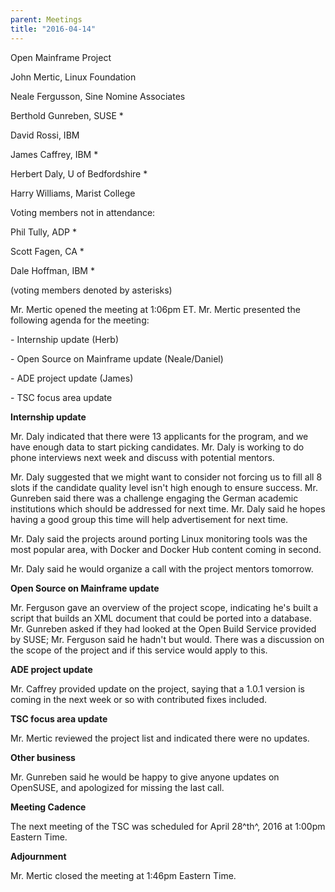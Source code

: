 ```yaml
---
parent: Meetings
title: "2016-04-14"
---
```

Open Mainframe Project


John Mertic, Linux Foundation

Neale Fergusson, Sine Nomine Associates

Berthold Gunreben, SUSE \*

David Rossi, IBM

James Caffrey, IBM \*

Herbert Daly, U of Bedfordshire \*

Harry Williams, Marist College

Voting members not in attendance:

Phil Tully, ADP \*

Scott Fagen, CA \*

Dale Hoffman, IBM \*

(voting members denoted by asterisks)

Mr. Mertic opened the meeting at 1:06pm ET. Mr. Mertic presented the
following agenda for the meeting:

\- Internship update (Herb)

\- Open Source on Mainframe update (Neale/Daniel)

\- ADE project update (James)

\- TSC focus area update

**Internship update**

Mr. Daly indicated that there were 13 applicants for the program, and we
have enough data to start picking candidates. Mr. Daly is working to do
phone interviews next week and discuss with potential mentors.

Mr. Daly suggested that we might want to consider not forcing us to fill
all 8 slots if the candidate quality level isn't high enough to ensure
success. Mr. Gunreben said there was a challenge engaging the German
academic institutions which should be addressed for next time. Mr. Daly
said he hopes having a good group this time will help advertisement for
next time.

Mr. Daly said the projects around porting Linux monitoring tools was the
most popular area, with Docker and Docker Hub content coming in second.

Mr. Daly said he would organize a call with the project mentors
tomorrow.

**Open Source on Mainframe update**

Mr. Ferguson gave an overview of the project scope, indicating he's
built a script that builds an XML document that could be ported into a
database. Mr. Gunreben asked if they had looked at the Open Build
Service provided by SUSE; Mr. Ferguson said he hadn't but would. There
was a discussion on the scope of the project and if this service would
apply to this.

**ADE project update**

Mr. Caffrey provided update on the project, saying that a 1.0.1 version
is coming in the next week or so with contributed fixes included.

**TSC focus area update**

Mr. Mertic reviewed the project list and indicated there were no
updates.

**Other business**

Mr. Gunreben said he would be happy to give anyone updates on OpenSUSE,
and apologized for missing the last call.

**Meeting Cadence**

The next meeting of the TSC was scheduled for April 28^th^, 2016 at
1:00pm Eastern Time.

**Adjournment**

Mr. Mertic closed the meeting at 1:46pm Eastern Time.
